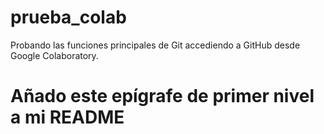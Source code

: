 # prueba_colab
Probando las funciones principales de Git accediendo a GitHub desde Google Colaboratory.
# Añado este epígrafe de primer nivel a mi README

